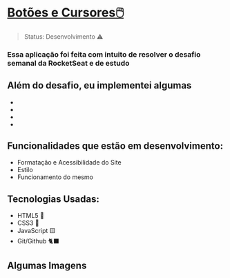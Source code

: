 <h1><a href="" target="_blank">Botões e Cursores🖱️</a></h1>


> Status: Desenvolvimento ⚠️

### Essa aplicação foi feita com intuito de resolver o desafio semanal da RocketSeat e de estudo


## Além do desafio, eu implementei algumas
+ 
+  
+ 
+ 

## Funcionalidades que estão em desenvolvimento: 
+ Formatação e Acessibilidade do Site
+ Estilo
+ Funcionamento do mesmo

## Tecnologias Usadas:

+ HTML5 🔶
+ CSS3 🔷
+ JavaScript 🟨
+ Git/Github 🐈‍⬛

## Algumas Imagens


#
